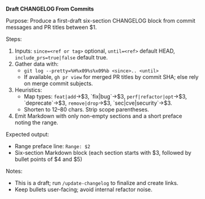 <!-- $1=command syntax (e.g., "since=v2.0.0 until=HEAD"), $2=commit range (e.g., "v2.0.0..HEAD"), $3=change type category (e.g., "Added"), $4=change description (e.g., "Import data from XLSX"), $5=PR reference (e.g., "#612") -->
**Draft CHANGELOG From Commits**

Purpose: Produce a first-draft six-section CHANGELOG block from commit messages and PR titles between $1.

Steps:

1. Inputs: `since=<ref or tag>` optional, `until=<ref>` default HEAD, `include_prs=true|false` default true.
2. Gather data with:
   - `git log --pretty=%H%x09%s%x09%b <since>.. <until>`
   - If available, `gh pr view` for merged PR titles by commit SHA; else rely on merge commit subjects.
3. Heuristics:
   - Map types: `feat|add`→$3, `fix|bug`→$3, `perf|refactor|opt`→$3, `deprecate`→$3, `remove|drop`→$3, `sec|cve|security`→$3.
   - Shorten to 12–80 chars. Strip scope parentheses.
4. Emit Markdown with only non-empty sections and a short preface noting the range.

Expected output:
- Range preface line: `Range: $2`
- Six-section Markdown block (each section starts with $3, followed by bullet points of $4 and $5)

Notes:
- This is a draft; run `/update-changelog` to finalize and create links.
- Keep bullets user-facing; avoid internal refactor noise.
